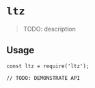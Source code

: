 # `ltz`

> TODO: description

## Usage

```
const ltz = require('ltz');

// TODO: DEMONSTRATE API
```
